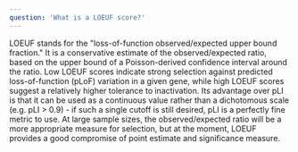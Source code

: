 ```yaml
---
question: 'What is a LOEUF score?'
---
```


LOEUF stands for the "loss-of-function observed/expected upper bound fraction." It is a conservative estimate of the observed/expected ratio, based on the upper bound of a Poisson-derived confidence interval around the ratio. Low LOEUF scores indicate strong selection against predicted loss-of-function (pLoF) variation in a given gene, while high LOEUF scores suggest a relatively higher tolerance to inactivation. Its advantage over pLI is that it can be used as a continuous value rather than a dichotomous scale (e.g. pLI > 0.9) - if such a single cutoff is still desired, pLI is a perfectly fine metric to use. At large sample sizes, the observed/expected ratio will be a more appropriate measure for selection, but at the moment, LOEUF provides a good compromise of point estimate and significance measure.
